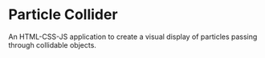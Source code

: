 # Particle Collider

An HTML-CSS-JS application to create a visual display of particles passing through collidable objects.
